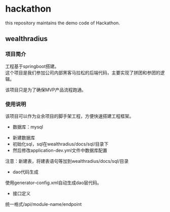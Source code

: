 # hackathon
this repository maintains the demo code of Hackathon.

## wealthradius
### 项目简介
工程基于springboot搭建。</br>
这个项目是我们参加公司内部黑客马拉松的后端代码，主要实现了拼团和参团的逻辑。</br>

该项目只是为了确保MVP产品流程跑通。

### 使用说明
该项目可以作为业余项目的脚手架工程，方便快速搭建工程框架。</br>

* 数据库：mysql

- 新建数据库</br>
- 初始化sql，sql在wealthradius/docs/sql/目录下</br>
- 然后修改application-dev.yml文件中数据库配置</br>

注意：新建表，将建表语句等加到wealthradius/docs/sql/目录

* dao代码生成

使用generator-config.xml自动生成dao层代码。

* 接口定义

统一格式/api/module-name/endpoint